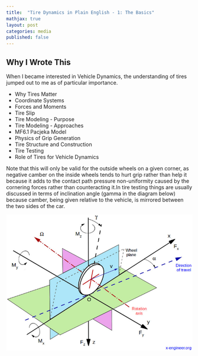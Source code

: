 ```yaml
---
title:  "Tire Dynamics in Plain English - 1: The Basics"
mathjax: true
layout: post
categories: media
published: false
---
```


## Why I Wrote This
When I became interested in Vehicle Dynamics, the understanding of tires jumped out to me as of particular importance.


- Why Tires Matter
- Coordinate Systems
- Forces and Moments
- Tire Slip
- Tire Modeling - Purpose
- Tire Modeling - Approaches
- MF6.1 Pacjeka Model
- Physics of Grip Generation
- Tire Structure and Construction
- Tire Testing
- Role of Tires for Vehicle Dynamics

Note that this will only be valid for the outside wheels on a given corner, as negative camber on the inside wheels tends to hurt grip rather than help it because it adds to the contact path pressure non-uniformity caused by the cornering forces rather than counteracting it.In tire testing things are usually discussed in terms of inclination angle (gamma in the diagram below) because camber, being given relative to the vehicle, is mirrored between the two sides of the car.

![1](/assets/images/2020-10-04-chassis-sim-competition/Tire-axis-SAE-2406244876.jpg)





